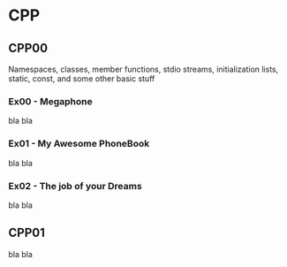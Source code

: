 # CPP

## CPP00
Namespaces, classes, member functions, stdio streams,
initialization lists, static, const, and some other basic
stuff

### Ex00 - Megaphone
bla bla

### Ex01 - My Awesome PhoneBook
bla bla
### Ex02 - The job of your Dreams
bla bla

## CPP01
bla bla

